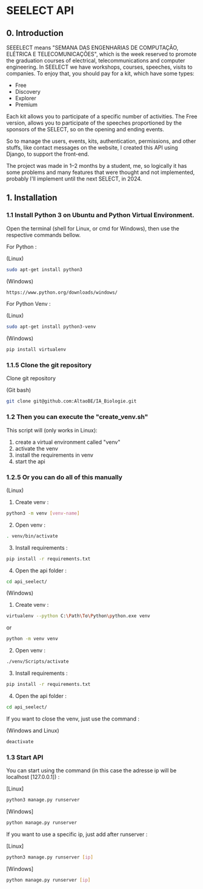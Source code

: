 # SEELECT API

## 0. Introduction

SEEELECT means "SEMANA DAS ENGENHARIAS DE COMPUTAÇÃO, ELÉTRICA E TELECOMUNICAÇÕES", which is the week reserved to promote the graduation courses of electrical, telecommunications and computer engineering. In SEELECT we have workshops, courses, speeches, visits to companies. To enjoy that, you should pay for a kit, which have some types:

- Free
- Discovery
- Explorer
- Premium

Each kit allows you to participate of a specific number of activities. The Free version, allows you to participate of the speeches proportioned by the sponsors of the SELECT, so on the opening and ending events.

So to manage the users, events, kits, authentication, permissions, and other stuffs, like contact messages on the website, I created this API using Django, to support the front-end. 

The project was made in 1–2 months by a student, me, so logically it has some problems and many features that were thought and not implemented, probably I'll implement until the next SELECT, in 2024.

## 1. Installation
### 1.1 Install Python 3 on Ubuntu and Python Virtual Environment.

Open the terminal (shell for Linux, or cmd for Windows), then use the respective commands bellow.

For Python :

(Linux)

```sh
sudo apt-get install python3
```

(Windows)

```sh 
https://www.python.org/downloads/windows/
```

For Python Venv :

(Linux)

```sh
sudo apt-get install python3-venv
```

(Windows)

```sh
pip install virtualenv
```

### 1.1.5 Clone the git repository

Clone git repository

(Git bash)

```sh
git clone git@github.com:AltaoBE/IA_Biologie.git
```

### 1.2 Then you can execute the "create_venv.sh"

This script will (only works in Linux):

1. create a virtual environment called "venv"
2. activate the venv
3. install the requirements in venv
4. start the api

### 1.2.5 Or you can do all of this manually

(Linux)

1. Create venv :

```sh
python3 -m venv [venv-name]
```

2. Open venv :

```sh 
. venv/bin/activate
```
3. Install requirements :

```sh
pip install -r requirements.txt
```

4. Open the api folder :

```sh 
cd api_seelect/
```

(Windows)

1. Create venv :

```sh 
virtualenv --python C:\Path\To\Python\python.exe venv
```

or

```sh
python -m venv venv
```

2. Open venv :

```sh 
./venv/Scripts/activate
```

3. Install requirements :

```sh
pip install -r requirements.txt
```

4. Open the api folder :

```sh 
cd api_seelect/
```

If you want to close the venv, just use the command :

(Windows and Linux)

```sh 
deactivate
```

### 1.3 Start API

You can start using the command (in this case the adresse ip will be localhost [127.0.0.1]) :

[Linux]
```sh 
python3 manage.py runserver
```

[Windows]
```sh 
python manage.py runserver
```

If you want to use a specific ip, just add after runserver :

[Linux]
```sh 
python3 manage.py runserver [ip]
```

[Windows]
```sh 
python manage.py runserver [ip]
```
